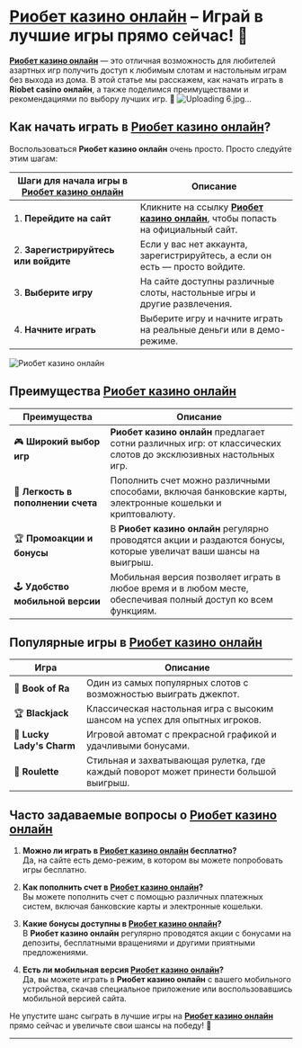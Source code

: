 # [Риобет казино онлайн](https://brandplay.link/dtx89f2L) – Играй в лучшие игры прямо сейчас! 🎰

**[Риобет казино онлайн](https://brandplay.link/dtx89f2L)** — это отличная возможность для любителей азартных игр получить доступ к любимым слотам и настольным играм без выхода из дома. В этой статье мы расскажем, как начать играть в **Riobet casino онлайн**, а также поделимся преимуществами и рекомендациями по выбору лучших игр. 🚀
![Uploading 6.jpg…]()

## Как начать играть в **[Риобет казино онлайн](https://brandplay.link/dtx89f2L)**?

Воспользоваться **Риобет казино онлайн** очень просто. Просто следуйте этим шагам:

| Шаги для начала игры в **[Риобет казино онлайн](https://brandplay.link/dtx89f2L)** | Описание                                                       |
|-------------------------------------------------------------------------------|---------------------------------------------------------------|
| 1. **Перейдите на сайт**           | Кликните на ссылку **[Риобет казино онлайн](https://brandplay.link/dtx89f2L)**, чтобы попасть на официальный сайт. |
| 2. **Зарегистрируйтесь или войдите** | Если у вас нет аккаунта, зарегистрируйтесь, а если он есть — просто войдите. |
| 3. **Выберите игру**              | На сайте доступны различные слоты, настольные игры и другие развлечения. |
| 4. **Начните играть**             | Выберите игру и начните играть на реальные деньги или в демо-режиме. |

![Риобет казино онлайн](https://www.bragazeta.ru/wp-content/uploads/2023/06/riobet1.webp)

## Преимущества **[Риобет казино онлайн](https://brandplay.link/dtx89f2L)**

| Преимущества                        | Описание                                                         |
|--------------------------------------|-----------------------------------------------------------------|
| 🎮 **Широкий выбор игр**            | **Риобет казино онлайн** предлагает сотни различных игр: от классических слотов до эксклюзивных настольных игр. |
| 💸 **Легкость в пополнении счета**  | Пополнить счет можно различными способами, включая банковские карты, электронные кошельки и криптовалюту. |
| 🏆 **Промоакции и бонусы**          | В **Риобет казино онлайн** регулярно проводятся акции и раздаются бонусы, которые увеличат ваши шансы на выигрыш. |
| 🕹️ **Удобство мобильной версии**   | Мобильная версия позволяет играть в любое время и в любом месте, обеспечивая полный доступ ко всем функциям. |

## Популярные игры в **[Риобет казино онлайн](https://brandplay.link/dtx89f2L)**

| Игра                               | Описание                                                        |
|------------------------------------|----------------------------------------------------------------|
| 🎰 **Book of Ra**                  | Один из самых популярных слотов с возможностью выиграть джекпот. |
| 🏆 **Blackjack**                   | Классическая настольная игра с высоким шансом на успех для опытных игроков. |
| 🍒 **Lucky Lady's Charm**          | Игровой автомат с прекрасной графикой и удачливыми бонусами. |
| 🧩 **Roulette**                    | Стильная и захватывающая рулетка, где каждый поворот может принести большой выигрыш. |

## Часто задаваемые вопросы о **[Риобет казино онлайн](https://brandplay.link/dtx89f2L)**

1. **Можно ли играть в **[Риобет казино онлайн](https://brandplay.link/dtx89f2L)** бесплатно?**  
   Да, на сайте есть демо-режим, в котором вы можете попробовать игры бесплатно.

2. **Как пополнить счет в **[Риобет казино онлайн](https://brandplay.link/dtx89f2L)**?**  
   Вы можете пополнить счет с помощью различных платежных систем, включая банковские карты и электронные кошельки.

3. **Какие бонусы доступны в **[Риобет казино онлайн](https://brandplay.link/dtx89f2L)**?**  
   В **Риобет казино онлайн** регулярно проводятся акции с бонусами на депозиты, бесплатными вращениями и другими приятными предложениями.

4. **Есть ли мобильная версия **[Риобет казино онлайн](https://brandplay.link/dtx89f2L)**?**  
   Да, вы можете играть в **Риобет казино онлайн** с вашего мобильного устройства, скачав специальное приложение или воспользовавшись мобильной версией сайта.

Не упустите шанс сыграть в лучшие игры на **[Риобет казино онлайн](https://brandplay.link/dtx89f2L)** прямо сейчас и увеличьте свои шансы на победу! 🎉

---

